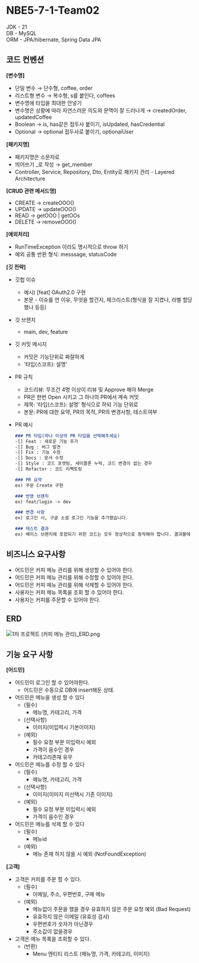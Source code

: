 # NBE5-7-1-Team02

JDK - 21 <br/>
DB - MySQL <br/>
ORM - JPA/hibernate, Spring Data JPA <br/>

## 코드 컨벤션
**[변수명]**

- 단일 변수 → 단수형, coffee, order
- 리스트형 변수 → 복수형, s를 붙인다, coffees
- 변수명에 타입을 최대한 안넣기
- 변수명은 상황에 따라 자연스러운 의도와 문맥이 잘 드러나게 → createdOrder, updatedCoffee
- Boolean → is, has같은 접두사 붙이기, isUpdated, hasCredential
- Optional → optional 접두사로 붙이기, optionalUser

**[패키지명]**

- 패키지명은 소문자로
- 띄어쓰기 _로 작성  → get_member
- Controller, Service, Repository, Dto, Entity로 패키지 관리 - Layered Architecture

**[CRUD 관련 메서드명]**

- CREATE → createOOO()
- UPDATE → updateOOO()
- READ → getOOO | getOOs
- DELETE → removeOOO()

**[예외처리]**

- RunTimeException 이라도 명시적으로 throw 하기
- 예외 공통 반환 형식: messsage, statusCode

**[깃 전략]**

- 깃헙 이슈
    - 예시) [feat] OAuth2.0 구현
    - 본문 - 이슈를 연 이유, 무엇을 할건지, 체크리스트(형식을 잘 지켰나, 라벨 할당했나 등등)

- 깃 브랜치
    - main, dev, feature

- 깃 커밋 메시지
    - 커밋은 기능단위로 짜잘하게
    - '타입(스코프): 설명'

- PR 규칙
    - 코드리뷰: 무조건 4명 이상이 리뷰 및 Approve 해야 Merge
    - PR은 한번 Open 시키고 그 하나의 PR에서 계속 커밋
    - 제목: '타입(스코프): 설명' 형식으로 하되 기능 단위로
    - 본문: PR에 대한 요약, PR의 목적, PR의 변경사항, 테스트여부

- PR 예시
    ```markdown
    ### PR 타입(하나 이상의 PR 타입을 선택해주세요)
    -[] Feat : 새로운 기능 추가
    -[] Bug : 버그 발견
    -[] Fix : 기능 수정
    -[] Docs : 문서 수정
    -[] Style : 코드 포맷팅, 세미콜론 누락, 코드 변경이 없는 경우
    -[] Refactor : 코드 리펙토링
    
    ### PR 요약
    ex) 주문 Create 구현
    
    ### 반영 브랜치
    ex) feat/login -> dev
    
    ### 변경 사항
    ex) 로그인 시, 구글 소셜 로그인 기능을 추가했습니다.
    
    ### 테스트 결과
    ex) 베이스 브랜치에 포함되기 위한 코드는 모두 정상적으로 동작해야 합니다. 결과물에 대한 스크린샷, GIF, 혹은 라이브 데모가 가능하도록 샘플API를 첨부할 수도 있습니다.
    ```

## 비즈니스 요구사항

- 어드민은 커피 메뉴 관리를 위해 생성할 수 있어야 한다.
- 어드민은 커피 메뉴 관리를 위해 수정할 수 있어야 한다.
- 어드민은 커피 메뉴 관리를 위해 삭제할 수 있어야 한다.
- 사용자는 커피 메뉴 목록을 조회 할 수 있어야 한다.
- 사용자는 커피를 주문할 수 있어야 한다.

## ERD

![1차 프로젝트 (커피 메뉴 관리)_ERD.png](https://github.com/user-attachments/assets/8c68f0b3-87c0-40b8-9134-955f40b540f2)

## 기능 요구 사항

**[어드민]**

- 어드민이 로그인 할 수 있어야한다.
    - 어드민은 수동으로 DB에 insert해둔 상태.
- 어드민은 메뉴을 생성 할 수 있다
    - (필수)
        - 메뉴명, 카테고리, 가격
    - (선택사항)
        - 이미지(미입력시 기본이미지)
    - (예외)
        - 필수 요청 부분 미입력시 예외
        - 가격이 음수인 경우
        - 카테고리존재 유무
- 어드민은 메뉴를 수정 할 수 있다
    - (필수)
        - 메뉴명, 카테고리, 가격
    - (선택사항)
        - 이미지(이미지 미선택시 기존 이미지)
    - (예외)
        - 필수 요청 부분 미입력시 예외
        - 가격이 음수인 경우
- 어드민은 메뉴를 삭제 할 수 있다
    - (필수)
        - 메뉴id
    - (예외)
        - 메뉴 존재 하지 않을 시 예외 (NotFoundException)

**[고객]**

- 고객은 커피를 주문 할 수 있다.
    - (필수)
        - 이메일, 주소, 우편번호, 구매 메뉴
    - (예외)
        - 메뉴없이 주문을 했을 경우 유효하지 않은 주문 요청 예외 (Bad Request)
        - 유효하지 않은 이메일 (유효성 검사)
        - 우편번호가 숫자가 아닌경우
        - 주소값이 없을경우
- 고객은 메뉴 목록을 조회할 수 있다.
    - (반환)
        - Menu 엔티티 리스트 (메뉴명, 가격, 카테고리, 이미지)
